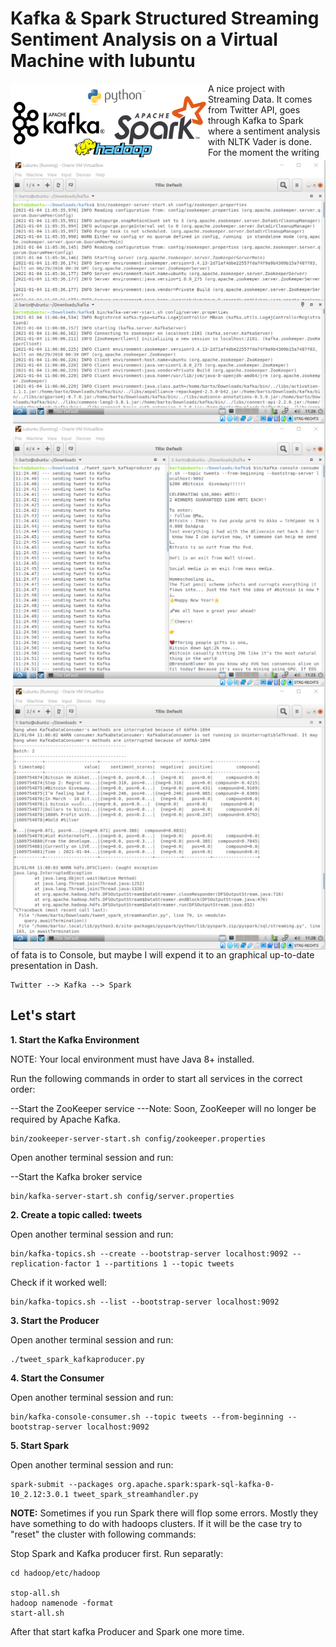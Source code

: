 # Kafka & Spark Structured Streaming Sentiment Analysis on a Virtual Machine with lubuntu
<img src="./logo_all.png" width="316" height="123" style="float:left"> <img src="./kafka.png" width="500" height="421" style="float:right"> <img src="./producer.png" width="500" height="421" style="float:right"> <img src="./spark.png" width="500" height="421" style="float:right">

A nice project with Streaming Data. It comes from Twitter API, goes through Kafka to Spark where a sentiment analysis with NLTK Vader is done. For the moment the writing of fata is to Console, but maybe I will expend it to an graphical up-to-date presentation in Dash.
```
Twitter --> Kafka --> Spark
```
## Let's start
**1. Start the Kafka Environment**

NOTE: Your local environment must have Java 8+ installed.

Run the following commands in order to start all services in the correct order:

--Start the ZooKeeper service
---Note: Soon, ZooKeeper will no longer be required by Apache Kafka.
```
bin/zookeeper-server-start.sh config/zookeeper.properties
```
Open another terminal session and run:

--Start the Kafka broker service
```
bin/kafka-server-start.sh config/server.properties
```
**2. Create a topic called: tweets**

Open another terminal session and run:
```
bin/kafka-topics.sh --create --bootstrap-server localhost:9092 --replication-factor 1 --partitions 1 --topic tweets
```
Check if it worked well:
```
bin/kafka-topics.sh --list --bootstrap-server localhost:9092
```
**3. Start the Producer**

Open another terminal session and run:
```
./tweet_spark_kafkaproducer.py
```
**4. Start the Consumer**

Open another terminal session and run:
```
bin/kafka-console-consumer.sh --topic tweets --from-beginning --bootstrap-server localhost:9092
```
**5. Start Spark**

Open another terminal session and run:
```
spark-submit --packages org.apache.spark:spark-sql-kafka-0-10_2.12:3.0.1 tweet_spark_streamhandler.py
```
**NOTE:**
Sometimes if you run Spark there will flop some errors. Mostly they have something to do with hadoops clusters. If it will be the case try to "reset" the cluster with following commands:

Stop Spark and Kafka producer first.
Run separatly:
```
cd hadoop/etc/hadoop

stop-all.sh 
hadoop namenode -format
start-all.sh
```
After that start kafka Producer and Spark one more time.

